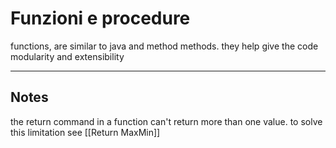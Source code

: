 # Funzioni e procedure 
functions, are similar to java and method methods.
they help give the code modularity and extensibility

---
## Notes 
the return command in a function can't return more than one value. 
to solve this limitation see [[Return MaxMin]]